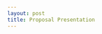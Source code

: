 ```yaml
---
layout: post
title: Proposal Presentation
---
```

<object data="https://subtitlevision.github.io/presentations/Capstone_Proposal.pdf" width="100%" height="100%" type="application/pdf"></object>